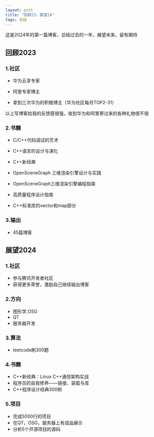 ```yaml
---
layout: post
title: "回顾23，展望24"
tags: 总结
---
```


这是2024年的第一篇博客，总结过去的一年，展望未来，留有期待



## 回顾2023

### 1.社区

- 华为云享专家

- 阿里专家博主

- 拿到三次华为的积极博主（华为社区每月TOP2-31）

以上写博客给我的反馈感很强，收到华为和阿里寄过来的各种礼物很不错

### 2.书籍

- C/C++代码调试的艺术

- C++语言的设计与演化

- C++新经典

- OpenSceneGraph 三维渲染引擎设计与实践

- OpenSceneGraph三维渲染引擎编程指南

- 高质量程序设计指南

- C++标准库的vector和map部分

### 3.输出

- 45篇博客



## 展望2024

### 1.社区

- 参与腾讯开发者社区
- 获得更多荣誉，激励自己继续输出博客

### 2.方向

- 图形学,OSG
- QT
- 服务器开发

### 3.算法

- leetcode刷300题

### 4.书籍

- C++新经典：Linux C++通信架构实战
- 程序员的自我修养——链接、装载与库
- C++程序设计经典300例

### 5.项目

- 完成5000行的项目
- 在QT，OSG，服务器上有成品展示
- 分析5个开源项目的源码